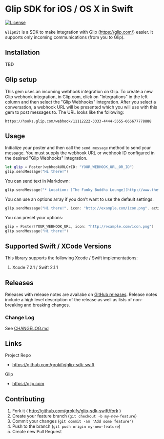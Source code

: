 Glip SDK for iOS / OS X in Swift
================================

[![License][license-svg]][license-link]

`GlipKit` is a SDK to make integration with Glip (https://glip.com/) easier. It supports only incoming communications (from you to Glip).

## Installation

TBD

## Glip setup

This gem uses an incoming webhook integration on Glip. To create a new Glip webhook integration, in Glip.com, click on "Integrations" in the left column and then select the "Glip Webhooks" integration. After you select a conversation, a webhook URL will be presented which you will use with this gem to post messages to. The URL looks like the following:

```http
https://hooks.glip.com/webhook/11112222-3333-4444-5555-666677778888
```

## Usage

Initialize your poster and then call the `send_message` method to send your message. You must supply the webhook URL or webhook ID configured in the desired "Glip Webhooks" integration.

```swift
let glip = Poster(webhookURLOrID: "YOUR_WEBHOOK_URL_OR_ID")
glip.sendMessage("Hi there!")
```

You can send text in Markdown:

```swift
glip.sendMessage("* Location: [The Funky Buddha Lounge](http://www.thefunkybuddha.com)\n*Beer Advocate Rating: [99](http://tinyurl.com/psf4uzq)")
```

You can use an options array if you don't want to use the default settings.

```swift
glip.sendMessage("Hi there!", icon: "http://example.com/icon.png", activity: "Activity Alert", title: "A New Incoming Message Has Been Received")
```

You can preset your options:

```swift
glip = Poster(YOUR_WEBHOOK_URL, icon: "http://example.com/icon.png")
glip.sendMessage("Hi there!")
```

## Supported Swift / XCode Versions

This library supports the following Xcode / Swift implementations:

1. Xcode 7.2.1 / Swift 2.1.1

## Releases

Releases with release notes are availabe on [GitHub releases](https://github.com/grokify/glip-sdk-swift/releases). Release notes include a high level description of the release as well as lists of non-breaking and breaking changes.

### Change Log

See [CHANGELOG.md](CHANGELOG.md)

## Links

Project Repo

* https://github.com/grokify/glip-sdk-swift

Glip

* https://glip.com

## Contributing

1. Fork it ( http://github.com/grokify/glip-sdk-swift/fork )
2. Create your feature branch (`git checkout -b my-new-feature`)
3. Commit your changes (`git commit -am 'Add some feature'`)
4. Push to the branch (`git push origin my-new-feature`)
5. Create new Pull Request

 [license-svg]: https://img.shields.io/badge/license-MIT-blue.svg
 [license-link]: https://github.com/grokify/glip-sdk-swift/blob/master/LICENSE
